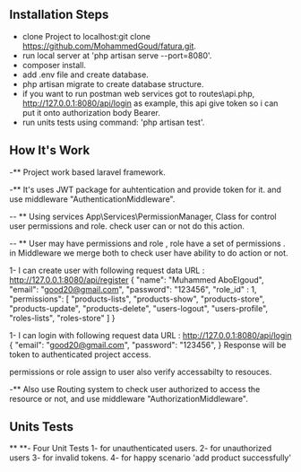 ## Installation Steps

-   clone Project to localhost:git clone https://github.com/MohammedGoud/fatura.git.
-   run local server at 'php artisan serve --port=8080'.
-   composer install.
-   add .env file and create database.
-   php artisan migrate to create database structure.
-   if you want to run postman web services got to routes\api.php, http://127.0.0.1:8080/api/login as example, this api give token so i can put it onto authorization body Bearer.
-   run units tests using command: 'php artisan test'.

## How It's Work

-** Project work based laravel framework.

-**  It's uses JWT package for auhtentication and provide token for it. and use middleware "AuthenticationMiddleware".

-- ** Using services App\Services\PermissionManager, Class for control user permissions and role. check user can or not do this action.

-- ** User may have permissions and role , role have a set of permissions .
in Middleware we merge both to check user have ability to do action or not.


1- I can create user with following request data 
URL : http://127.0.0.1:8080/api/register
{
    "name": "Muhammed AboElgoud",
    "email": "good20@gmail.com",
    "password": "123456",
    "role_id" : 1,
    "permissions": [
        "products-lists",
        "products-show",
        "products-store",
        "products-update",
        "products-delete",
        "users-logout",
        "users-profile",
        "roles-lists",
        "roles-store"
    ]
}

1- I can login with following request data
URL : http://127.0.0.1:8080/api/login
{
    "email": "good20@gmail.com",
    "password": "123456",
}
Response will be token to authenticated project access.

permissions or role assign to user also verify accessabilty to resouces.

    

-** Also use Routing system to check user authorized to access the resource or not, and use middleware "AuthorizationMiddleware".

## Units Tests
** **- Four Unit Tests
1- for unauthenticated users.
2- for unauthorized users
3- for invalid tokens.
4- for happy scenario 'add product successfully'


    

